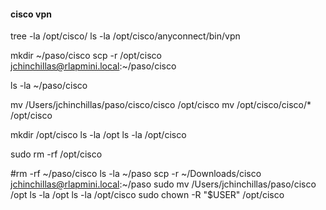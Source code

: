 #### cisco vpn
tree -la /opt/cisco/
ls -la /opt/cisco/anyconnect/bin/vpn


mkdir ~/paso/cisco
scp -r /opt/cisco jchinchillas@rlapmini.local:~/paso/cisco

ls -la ~/paso/cisco

mv /Users/jchinchillas/paso/cisco/cisco /opt/cisco
mv /opt/cisco/cisco/* /opt/cisco

mkdir /opt/cisco
ls -la /opt
ls -la /opt/cisco


sudo rm -rf /opt/cisco



#rm -rf ~/paso/cisco
ls -la ~/paso
scp -r ~/Downloads/cisco jchinchillas@rlapmini.local:~/paso
sudo mv /Users/jchinchillas/paso/cisco /opt
ls -la /opt
ls -la /opt/cisco
sudo chown -R "$USER" /opt/cisco